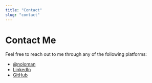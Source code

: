 ```yaml
---
title: "Contact"
slug: "contact"
---
```


# Contact Me

Feel free to reach out to me through any of the following platforms:

- [@noloman](https://www.x.com/noloman)
- [LinkedIn](https://www.linkedin.com/in/manulorenzo)
- [GitHub](https://github.com/noloman)
